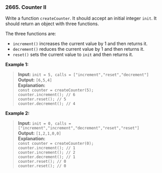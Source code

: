 ### 2665. Counter II

Write a function `createCounter`. It should accept an initial integer `init`. It should return an object with three functions.

The three functions are:

- `increment()` increases the current value by 1 and then returns it.
- `decrement()` reduces the current value by 1 and then returns it.
- `reset()` sets the current value to `init` and then returns it.

**Example 1:**

> **Input:** `init = 5, calls = ["increment","reset","decrement"]`  
> **Output:** `[6,5,4]`  
> **Explanation:**  
> `const counter = createCounter(5);`  
> `counter.increment(); // 6`  
> `counter.reset(); // 5`  
> `counter.decrement(); // 4`

**Example 2:**

> **Input:** `init = 0, calls = ["increment","increment","decrement","reset","reset"]`  
> **Output:** `[1,2,1,0,0]`  
> **Explanation:**  
> `const counter = createCounter(0);`  
> `counter.increment(); // 1`  
> `counter.increment(); // 2`  
> `counter.decrement(); // 1`  
> `counter.reset(); // 0`  
> `counter.reset(); // 0`
